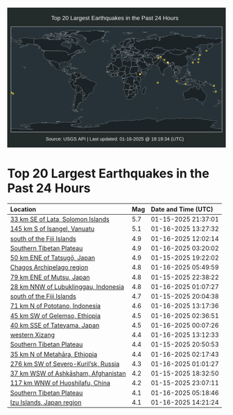 ![Map](./map.png)

# Top 20 Largest Earthquakes in the Past 24 Hours

| Location | Mag | Date and Time (UTC) |
|:---|:---|:---|
| [33 km SE of Lata, Solomon Islands](https://earthquake.usgs.gov/earthquakes/eventpage/us6000pk9u) | 5.7 | 01-15-2025 21:37:01 |
| [145 km S of Isangel, Vanuatu](https://earthquake.usgs.gov/earthquakes/eventpage/us6000pkeg) | 5.1 | 01-16-2025 13:27:32 |
| [south of the Fiji Islands](https://earthquake.usgs.gov/earthquakes/eventpage/us6000pke3) | 4.9 | 01-16-2025 12:02:14 |
| [Southern Tibetan Plateau](https://earthquake.usgs.gov/earthquakes/eventpage/us6000pkc3) | 4.9 | 01-16-2025 03:20:02 |
| [50 km ENE of Tatsugō, Japan](https://earthquake.usgs.gov/earthquakes/eventpage/us6000pk8m) | 4.9 | 01-15-2025 19:22:02 |
| [Chagos Archipelago region](https://earthquake.usgs.gov/earthquakes/eventpage/us6000pkck) | 4.8 | 01-16-2025 05:49:59 |
| [79 km ENE of Mutsu, Japan](https://earthquake.usgs.gov/earthquakes/eventpage/us6000pka6) | 4.8 | 01-15-2025 22:38:22 |
| [28 km NNW of Lubuklinggau, Indonesia](https://earthquake.usgs.gov/earthquakes/eventpage/us6000pkbn) | 4.8 | 01-16-2025 01:07:27 |
| [south of the Fiji Islands](https://earthquake.usgs.gov/earthquakes/eventpage/us6000pk95) | 4.7 | 01-15-2025 20:04:38 |
| [71 km N of Pototano, Indonesia](https://earthquake.usgs.gov/earthquakes/eventpage/us6000pked) | 4.6 | 01-16-2025 13:17:36 |
| [45 km SW of Gelemso, Ethiopia](https://earthquake.usgs.gov/earthquakes/eventpage/us6000pkbw) | 4.5 | 01-16-2025 02:36:51 |
| [40 km SSE of Tateyama, Japan](https://earthquake.usgs.gov/earthquakes/eventpage/us6000pkb1) | 4.5 | 01-16-2025 00:07:26 |
| [western Xizang](https://earthquake.usgs.gov/earthquakes/eventpage/us6000pkea) | 4.4 | 01-16-2025 13:12:33 |
| [Southern Tibetan Plateau](https://earthquake.usgs.gov/earthquakes/eventpage/us6000pk9g) | 4.4 | 01-15-2025 20:50:53 |
| [35 km N of Metahāra, Ethiopia](https://earthquake.usgs.gov/earthquakes/eventpage/us6000pkbv) | 4.4 | 01-16-2025 02:17:43 |
| [276 km SW of Severo-Kuril’sk, Russia](https://earthquake.usgs.gov/earthquakes/eventpage/us6000pkbm) | 4.3 | 01-16-2025 01:01:27 |
| [37 km WSW of Ashkāsham, Afghanistan](https://earthquake.usgs.gov/earthquakes/eventpage/us6000pk88) | 4.2 | 01-15-2025 18:32:50 |
| [117 km WNW of Huoshilafu, China](https://earthquake.usgs.gov/earthquakes/eventpage/us6000pkan) | 4.2 | 01-15-2025 23:07:11 |
| [Southern Tibetan Plateau](https://earthquake.usgs.gov/earthquakes/eventpage/us6000pkch) | 4.1 | 01-16-2025 05:18:46 |
| [Izu Islands, Japan region](https://earthquake.usgs.gov/earthquakes/eventpage/us6000pkfw) | 4.1 | 01-16-2025 14:21:24 |
